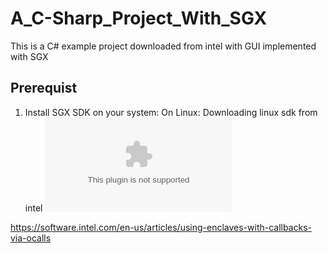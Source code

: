 # A_C-Sharp_Project_With_SGX
This is a C# example project downloaded from intel with GUI implemented with SGX
## Prerequist
1. Install SGX SDK on your system:
  On Linux:
  Downloading linux sdk from intel ![Intel® Software Guard Extensions SDK for Linux*](https://download.01.org/intel-sgx/linux-1.9/sgx_linux_ubuntu16.04.1_x64_sdk_1.9.100.39124.bin)
  


https://software.intel.com/en-us/articles/using-enclaves-with-callbacks-via-ocalls
